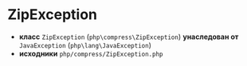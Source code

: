 # ZipException

- **класс** `ZipException` (`php\compress\ZipException`) **унаследован от** `JavaException` (`php\lang\JavaException`)
- **исходники** `php/compress/ZipException.php`
